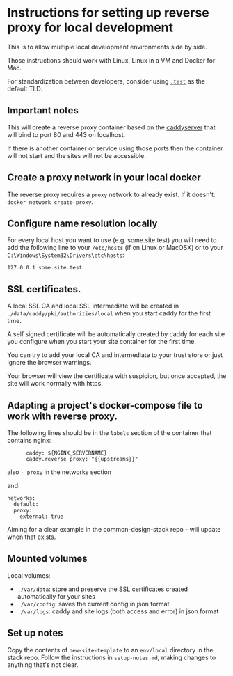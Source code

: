 Instructions for setting up reverse proxy for local development
===============================================================

This is to allow multiple local development environments side by side.

Those instructions should work with Linux, Linux in a VM and Docker for Mac.

For standardization between developers, consider using [`.test`](https://en.wikipedia.org/wiki/.test) as the default TLD.

## Important notes

This will create a reverse proxy container based on the [caddyserver](https://github.com/caddyserver/caddy) that will bind to port 80 and 443 on localhost.

If there is another container or service using those ports then the container will not start and the sites will not be accessible.

## Create a proxy network in your local docker

The reverse proxy requires a `proxy` network to already exist. If it doesn't: `docker network create proxy`.

## Configure name resolution locally

For every local host you want to use (e.g. some.site.test) you will need to add the following line to your `/etc/hosts` (if on Linux or MacOSX) or to your `C:\Windows\System32\Drivers\etc\hosts`:

```
127.0.0.1 some.site.test
```

## SSL certificates.

A local SSL CA and local SSL intermediate will be created in `./data/caddy/pki/authorities/local` when you start caddy for the first time.

A self signed certificate will be automatically created by caddy for each site you configure when you start your site container for the first time.

You can try to add your local CA and intermediate to your trust store or just ignore the browser warnings.

Your browser will view the certificate with suspicion, but once accepted, the site will work normally with https.

## Adapting a project's docker-compose file to work with reverse proxy.

The following lines should be in the `labels` section of the container that contains nginx:

```
      caddy: ${NGINX_SERVERNAME}
      caddy.reverse_proxy: "{{upstreams}}"
```

also `- proxy` in the networks section

and:
```
networks:
  default:
  proxy:
    external: true
```

Aiming for a clear example in the common-design-stack repo - will update when that exists.

## Mounted volumes

Local volumes:
- `./var/data`: store and preserve the SSL certificates created automatically for your sites
- `./var/config`: saves the current config in json format
- `./var/logs`: caddy and site logs (both access and error) in json format

## Set up notes

Copy the contents of `new-site-template` to an `env/local` directory in the
stack repo. Follow the instructions in `setup-notes.md`, making changes to
anything that's not clear.
